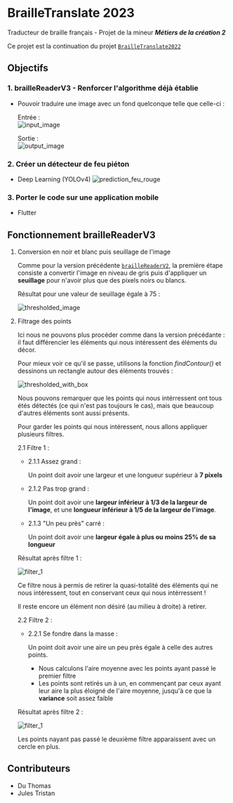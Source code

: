 # BrailleTranslate 2023

Traducteur de braille français - Projet de la mineur ***Métiers de la création 2***

Ce projet est la continuation du projet [`BrailleTranslate2022`](./BrailleTranslate2022/)

## Objectifs

### 1. brailleReaderV3 - Renforcer l'algorithme déjà établie

- Pouvoir traduire une image avec un fond quelconque telle que celle-ci :

    Entrée :  
    ![input_image](res/readmeImg/input1.png)

    Sortie :  
    ![output_image](res/readmeImg/output2.png)

### 2. Créer un détecteur de feu piéton

- Deep Learning (YOLOv4)
![prediction_feu_rouge](res/readmeImg/prediction1.jpg)

### 3. Porter le code sur une application mobile

- Flutter

## Fonctionnement brailleReaderV3

1. Conversion en noir et blanc puis seuillage de l'image

    Comme pour la version précédente [`brailleReaderV2`](BrailleTranslate2022/brailleReaderV2.py), la première étape consiste a convertir l'image en niveau de gris puis d'appliquer un **seuillage** pour n'avoir plus que des pixels noirs ou blancs.

    Résultat pour une valeur de seuillage égale à 75 :

    ![thresholded_image](res/readmeImg/thresholded_75.png)

2. Filtrage des points

    Ici nous ne pouvons plus procéder comme dans la version précédante : il faut différencier les éléments qui nous intéressent des éléments du décor.

    Pour mieux voir ce qu'il se passe, utilisons la fonction *findContour()* et dessinons un rectangle autour des éléments trouvés :

    ![thresholded_with_box](res/readmeImg/thresholded_with_box.png)

    Nous pouvons remarquer que les points qui nous intérressent ont tous étés détectés (ce qui n'est pas toujours le cas), mais que beaucoup d'autres éléments sont aussi présents.

    Pour garder les points qui nous intéressent, nous allons appliquer plusieurs filtres.

    2.1 Filtre 1 :

    - 2.1.1 Assez grand :

        Un point doit avoir une largeur et une longueur supérieur à **7 pixels**
    - 2.1.2 Pas trop grand :

        Un point doit avoir une **largeur inférieur à 1/3 de la largeur de l'image**, et une **longueur inférieur à 1/5 de la largeur de l'image**.
    - 2.1.3 "Un peu près" carré :

        Un point doit avoir une **largeur égale à plus ou moins 25% de sa longueur**

    Résultat après filtre 1 :

    ![filter_1](res/readmeImg/filter1.png)

    Ce filtre nous à permis de retirer la quasi-totalité des éléments qui ne nous intéressent, tout en conservant ceux qui nous intérressent !

    Il reste encore un élément non désiré (au milieu à droite) à retirer.

    2.2 Filtre 2 :

    - 2.2.1 Se fondre dans la masse :

        Un point doit avoir une aire un peu près égale à celle des autres points.

        - Nous calculons l'aire moyenne avec les points ayant passé le premier filtre
        - Les points sont retirés un à un, en commençant par ceux ayant leur aire la plus éloigné de l'aire moyenne, jusqu'à ce que la **variance** soit assez faible

    Résultat après filtre 2 :

    ![filter_1](res/readmeImg/filter2.png)

    Les points nayant pas passé le deuxième filtre apparaissent avec un cercle en plus.

## Contributeurs

- Du Thomas
- Jules Tristan
